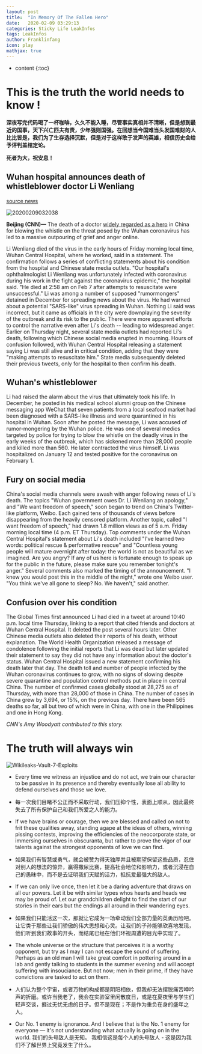 ```yaml
---
layout: post
title:  "In Memory Of The Fallen Hero"
date:   2020-02-09 03:29:13
categories: Sticky Life LeakInfos
tags: LeakInfos
author: Franklinfang
icon: play
mathjax: true
---
```

* content
{:toc}
# This is the truth the world needs to know !

**深夜写完代码喝了一杯咖啡，久久不能入睡，尽管事实真相并不清晰，但是想到最近的国事，天下兴亡匹夫有责，少年强则国强。在回想当今国难当头发国难财的人比比皆是，我们为了生存选择沉默，但是对于这样敢于发声的英雄，相信历史会给予评判盖棺定论。**

**死者为大，祝安息！**
## Wuhan hospital announces death of whistleblower doctor Li Wenliang

[source news](https://edition.cnn.com/2020/02/06/asia/li-wenliang-coronavirus-whistleblower-doctor-dies-intl/index.html)

![20200209032038](https://user-images.githubusercontent.com/29160332/74090840-2e226f00-4aeb-11ea-9f6b-b0eec54b91b0.png)


**Beijing (CNN)—** The death of a doctor [widely regarded as a hero](https://edition.cnn.com/2020/02/03/asia/coronavirus-doctor-whistle-blower-intl-hnk/index.html) in China for blowing the whistle on the threat posed by the Wuhan coronavirus has led to a massive outpouring of grief and anger online.

Li Wenliang died of the virus in the early hours of Friday morning local time, Wuhan Central Hospital, where he worked, said in a statement. The confirmation follows a series of conflicting statements about his condition from the hospital and Chinese state media outlets.
"Our hospital's ophthalmologist Li Wenliang was unfortunately infected with coronavirus during his work in the fight against the coronavirus epidemic," the hospital said. "He died at 2:58 am on Feb 7 after attempts to resuscitate were unsuccessful."
Li was among a number of supposed "rumormongers" detained in December for spreading news about the virus. He had warned about a potential "SARS-like" virus spreading in Wuhan. Nothing Li said was incorrect, but it came as officials in the city were downplaying the severity of the outbreak and its risk to the public.
There were more apparent efforts to control the narrative even after Li's death -- leading to widespread anger.
Earlier on Thursday night, several state media outlets had reported Li's death, following which Chinese social media erupted in mourning. Hours of confusion followed, with Wuhan Central Hospital releasing a statement saying Li was still alive and in critical condition, adding that they were "making attempts to resuscitate him."
State media subsequently deleted their previous tweets, only for the hospital to then confirm his death.








## Wuhan's whistleblower

Li had raised the alarm about the virus that ultimately took his life.
In December, he posted in his medical school alumni group on the Chinese messaging app WeChat that seven patients from a local seafood market had been diagnosed with a SARS-like illness and were quarantined in his hospital in Wuhan.
Soon after he posted the message, Li was accused of rumor-mongering by the Wuhan police.
He was one of several medics targeted by police for trying to blow the whistle on the deadly virus in the early weeks of the outbreak, which has sickened more than 28,000 people and killed more than 560. He later contracted the virus himself.
Li was hospitalized on January 12 and tested positive for the coronavirus on February 1.

## Fury on social media

China's social media channels were awash with anger following news of Li's death.
The topics "Wuhan government owes Dr. Li Wenliang an apology," and "We want freedom of speech," soon began to trend on China's Twitter-like platform, Weibo. Each gained tens of thousands of views before disappearing from the heavily censored platform.
Another topic, called "I want freedom of speech," had drawn 1.8 million views as of 5 a.m. Friday morning local time (4 p.m. ET Thursday).
Top comments under the Wuhan Central Hospital's statement about Li's death included "I've learned two words: political rescue & performative rescue" and "Countless young people will mature overnight after today: the world is not as beautiful as we imagined. Are you angry? If any of us here is fortunate enough to speak up for the public in the future, please make sure you remember tonight's anger."
Several comments also marked the timing of the announcement. "I knew you would post this in the middle of the night," wrote one Weibo user.
"You think we've all gone to sleep? No. We haven't," said another.

## Confusion over his condition

The Global Times first announced Li had died in a tweet at around 10:40 p.m. local time Thursday, linking to a report that cited friends and doctors at Wuhan Central Hospital.
It deleted the post several hours later. Other Chinese media outlets also deleted their reports of his death, without explanation. The World Health Organization released a message of condolence following the initial reports that Li was dead but later updated their statement to say they did not have any information about the doctor's status.
Wuhan Central Hospital issued a new statement confirming his death later that day.
The death toll and number of people infected by the Wuhan coronavirus continues to grow, with no signs of slowing despite severe quarantine and population control methods put in place in central China.
The number of confirmed cases globally stood at 28,275 as of Thursday, with more than 28,000 of those in China. The number of cases in China grew by 3,694, or 15%, on the previous day. There have been 565 deaths so far, all but two of which were in China, with one in the Philippines and one in Hong Kong.

*CNN's Amy Woodyatt contributed to this story.*

# The truth will always win 

![Wikileaks-Vault-7-Exploits](https://user-images.githubusercontent.com/29160332/74090875-ac7f1100-4aeb-11ea-8f73-48ae068f6496.jpg)

- Every time we witness an injustice and do not act, we train our character to be passive in its presence and thereby eventually lose all ability to defend ourselves and those we love.

- 每一次我们目睹不公正而不采取行动，我们压抑个性，表面上顺从，因此最终失去了所有保护自己和我们所爱之人的能力。
 
- If we have brains or courage, then we are blessed and called on not to frit these qualities away, standing agape at the ideas of others, winning pissing contests, improving the efficiencies of the neocorporate state, or immersing ourselves in obscuranta, but rather to prove the vigor of our talents against the strongest opponents of love we can find.

- 如果我们有智慧或勇气，就会被赞为得天独厚并且被期望保留这些品质，忍住对别人的想法的惊异，赢得撒尿比赛，提高社会地位和影响力，或者沉浸在自己的愚昧中，而不是去证明我们天赋的活力，抵抗爱最强大的敌人。

- If we can only live once, then let it be a daring adventure that draws on all our powers. Let it be with similar types whos hearts and heads we may be proud of. Let our grandchildren delight to find the start of our stories in their ears but the endings all around in their wandering eyes.
 
- 如果我们只能活这一次，那就让它成为一场牵动我们全部力量的英勇历险吧。让它类于那些让我们骄傲的伟大思想和心灵。让我们的子孙能够欣喜地发现，他们听到我们故事的开头，而结尾已经在他们环视周遭的目光中实现了。

- The whole universe or the structure that perceives it is a worthy opponent, but try as I may I can not escape the sound of suffering. Perhaps as an old man I will take great comfort in pottering around in a lab and gently talking to students in the summer evening and will accept suffering with insouciance. But not now; men in their prime, if they have convictions are tasked to act on them. 

- 人们认为整个宇宙，或者万物的构成都是阴阳相依，但我却无法摆脱痛苦呻吟声的折磨。或许当我老了，我会在实验室里闲散度日，或是在夏夜里与学生们轻声交谈，捱过无忧无虑的日子。但不是现在；不是作为重负在身的盛年之人。

- Our No. 1 enemy is ignorance. And I believe that is the No. 1 enemy for everyone — it's not understanding what actually is going on in the world.
我们的头号敌人是无知。 我相信这是每个人的头号敌人 - 这是因为我们不了解世界上究竟发生了什么。